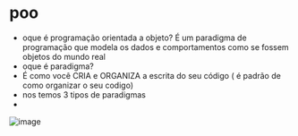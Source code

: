# poo
- oque é programação orientada a objeto?
É um paradigma de programação que modela os dados e comportamentos como se fossem objetos do mundo real 
- oque é paradigma?
- É como você CRIA e ORGANIZA a escrita do seu código ( é padrão de como organizar o seu codigo)
- nos temos 3 tipos de paradigmas
- 

![image](https://github.com/user-attachments/assets/8864cbc3-93d2-446a-8fef-50acb5ce6512)

